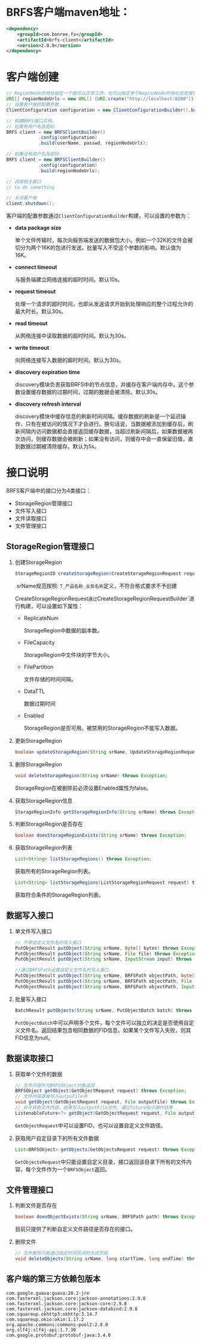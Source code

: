# BRFS客户端maven地址：
```xml
<dependency>
    <groupId>com.bonree.fs</groupId>
    <artifactId>brfs-client</artifactId>
    <version>2.0.8</version>
</dependency>
```

# 客户端创建

```java
// RegionNode的地址指定一个就可以正常工作，也可以指定多个RegionNode的地址信息增加容错性
URI[] regionNodeUrls = new URL[] {URI.create("http://localhost:8200")};
// 设置客户端的配置参数
ClientConfiguration configuration = new ClientConfigurationBuilder().build();

// 构建BRFS接口实例。
// 如果有用户名及密码
BRFS client = new BRFSClientBuilder()
            .config(configuration)
            .build(userName, passwd, regionNodeUrls);

// 如果没有用户名及密码
BRFS client = new BRFSClientBuilder()
            .config(configuration)
            .build(regionNodeUrls);

// 调用相关接口
// to do something

// 关闭客户端
client.shutdown();
```

客户端的配置参数通过`ClientConfigurationBuilder`构建，可以设置的参数为：

- **data package size**

  单个文件传输时，每次向服务端发送的数据包大小。例如一个32K的文件会被切分为两个16K的包进行发送。批量写入不受这个参数的影响。默认值为16K。

- **connect timeout**

  与服务端建立网络连接的超时时间。默认10s。

- **request timeout**

  处理一个请求的超时时间，也即从发送请求开始到处理响应的整个过程允许的最大时长。默认30s。

- **read timeout**

  从网络连接中读取数据的超时时间。默认为30s。

- **write timeout**

  向网络连接写入数据的超时时间。默认为30s。

- **discovery expiration time**

  discovery模块负责获取BRFS中的节点信息，并缓存在客户端内存中。这个参数设置缓存数据的过期时间，过期的数据会被清除。默认30s。

- **discovery refresh interval**

  discovery模块中缓存信息的刷新时间间隔。缓存数据的刷新是一个延迟操作，只有在被访问的情况下才会进行。换句话说，当数据被添加到缓存后，刷新间隔内访问数据都会直接返回缓存数据，当超过刷新间隔后，如果数据被再次访问，则缓存数据会被刷新；如果没有访问，则缓存中会一直保留旧值，直到数据过期被清除缓存。默认为5s。



# 接口说明

BRFS客户端中的接口分为4类接口：

- StorageRegion管理接口
- 文件写入接口
- 文件读取接口
- 文件管理接口



## StorageRegion管理接口

1. 创建StorageRegion

   ```java
   StorageRegionID createStorageRegion(CreateStorageRegionRequest request) throws Exception;
   ```

   ​	srName规范按照: ```T_产品名称_业务名称```定义，不符合格式要求不予创建

   CreateStorageRegionRequest`通过`CreateStorageRegionRequestBuilder`进行构建，可以设置如下属性：

   - ReplicateNum

     StorageRegion中数据的副本数。

   - FileCapacity

     StorageRegion中文件块的字节大小。

   - FilePartition

     文件存储的时间间隔。

   - DataTTL

     数据过期时间

   - Enabled

     StorageRegion是否可用。被禁用的StorageRegion不能写入数据。



2. 更新StorageRegion

   ```java
   boolean updateStorageRegion(String srName, UpdateStorageRegionRequest request) throws Exception;
   ```



3. 删除StorageRegion

   ```java
   void deleteStorageRegion(String srName) throws Exception;
   ```

   StorageRegion在被删除前必须设置Enabled属性为false。



4. 获取StorageRegion信息

   ```java
   StorageRegionInfo getStorageRegionInfo(String srName) throws Exception;
   ```



5. 判断StorageRegion是否存在

   ```java
   boolean doesStorageRegionExists(String srName) throws Exception;
   ```



6. 获取StorageRegion列表

   ```java
   List<String> listStorageRegions() throws Exception;
   ```

   获取所有的StorageRegion列表。

   ```java
   List<String> listStorageRegions(ListStorageRegionRequest request) throws Exception;
   ```

   获取符合条件的StorageRegion列表。



## 数据写入接口

1. 单文件写入接口

   ```java
   // 不带自定义文件名的写入接口
   PutObjectResult putObject(String srName, byte[] bytes) throws Exception;
   PutObjectResult putObject(String srName, File file) throws Exception;
   PutObjectResult putObject(String srName, InputStream input) throws Exception;

   //通过BRFSPath设置自定义文件名的写入接口
   PutObjectResult putObject(String srName, BRFSPath objectPath, byte[] bytes) throws Exception;
   PutObjectResult putObject(String srName, BRFSPath objectPath, File file) throws Exception;
   PutObjectResult putObject(String srName, BRFSPath objectPath, InputStream input) throws Exception;
   ```



2. 批量写入接口

   ```java
   BatchResult putObjects(String srName, PutObjectBatch batch) throws Exception;
   ```

   `PutObjectBatch`中可以声明多个文件，每个文件可以独立的决定是否使用自定义文件名。返回结果包含相同数据的FID信息。如果某个文件写入失败，则其FID信息为null。



## 数据读取接口

1. 获取单个文件的数据

   ```java
   // 文件内容作为BRFSObject对象返回
   BRFSObject getObject(GetObjectRequest request) throws Exception;
   // 文件内容直接写入outpuFile中
   void getObject(GetObjectRequest request, File outputFile) throws Exception;
   // 异步获取文件内容，结果写入outputFile文件，通过future指示操作结果
   ListenableFuture<?> getObject(GetObjectRequest request, File outputFile, Executor executor);
   ```

   `GetObjectRequest`中可以设置FID，也可以设置自定义文件路径。



2. 获取用户自定目录下的所有文件数据

   ```java
   List<BRFSObject> getObjects(GetObjectsRequest request) throws Exception;
   ```

   `GetObjectsRequest`中只能设置自定义目录，接口返回该目录下所有的文件内容，每个文件作为一个`BRFSObject`返回。



## 文件管理接口

1. 判断文件是否存在

   ```java
   boolean doesObjectExists(String srName, BRFSPath path) throws Exception;
   ```

   目前只提供了判断自定义文件路径是否存在的接口。



2. 删除文件

   ```java
   // 文件删除只能通过指定时间区间的方式完成
   void deleteObjects(String srName, long startTime, long endTime) throws Exception;
   ```



## 客户端的第三方依赖包版本

```
com.google.guava:guava:28.2-jre
com.fasterxml.jackson.core:jackson-annotations:2.9.8
com.fasterxml.jackson.core:jackson-core:2.9.8
com.fasterxml.jackson.core:jackson-databind:2.9.8
com.squareup.okhttp3:okhttp:3.14.7
com.squareup.okio:okio:1.17.2
org.apache.commons:commons-pool2:2.8.0
org.slf4j:slf4j-api:1.7.30
com.google.protobuf:protobuf-java:3.4.0
```

